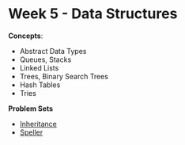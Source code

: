 # Week 5 - Data Structures

**Concepts**:
- Abstract Data Types
- Queues, Stacks
- Linked Lists
- Trees, Binary Search Trees
- Hash Tables
- Tries

**Problem Sets**

- [Inheritance](https://github.com/Snoower/cs50-introduction-to-computer-science/blob/main/week-5/problem-sets/inheritance.c)
- [Speller](https://github.com/Snoower/cs50-introduction-to-computer-science/blob/main/week-5/problem-sets/dictionary.c)

